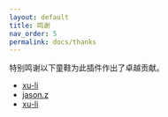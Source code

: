 ```yaml
---
layout: default
title: 鸣谢
nav_order: 5
permalink: docs/thanks
---
```


特别鸣谢以下童鞋为此插件作出了卓越贡献。

* [xu-li](https://github.com/xu-li/)
* [jason.z](https://github.com/jasonz1987/)
* [xu-li](https://github.com/duanwenjian)